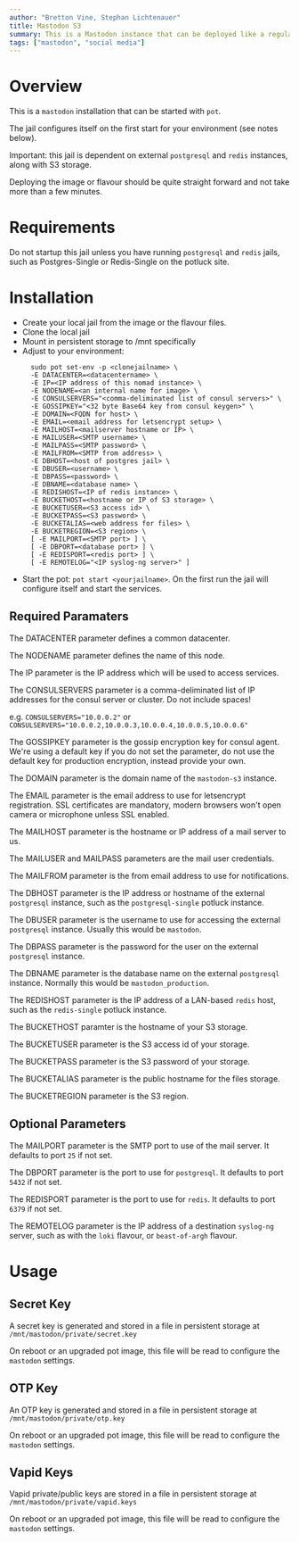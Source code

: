 ```yaml
---
author: "Bretton Vine, Stephan Lichtenauer"
title: Mastodon S3
summary: This is a Mastodon instance that can be deployed like a regular pot jail.
tags: ["mastodon", "social media"]
---
```


# Overview

This is a ```mastodon``` installation that can be started with ```pot```.

The jail configures itself on the first start for your environment (see notes below).

Important: this jail is dependent on external ```postgresql``` and ```redis``` instances, along with S3 storage.

Deploying the image or flavour should be quite straight forward and not take more than a few minutes.

# Requirements

Do not startup this jail unless you have running ```postgresql``` and ```redis``` jails, such as Postgres-Single or Redis-Single on the potluck site.

# Installation

* Create your local jail from the image or the flavour files.
* Clone the local jail
* Mount in persistent storage to /mnt specifically
* Adjust to your environment:
  ```
    sudo pot set-env -p <clonejailname> \
    -E DATACENTER=<datacentername> \
    -E IP=<IP address of this nomad instance> \
    -E NODENAME=<an internal name for image> \
    -E CONSULSERVERS="<comma-deliminated list of consul servers>" \
    -E GOSSIPKEY="<32 byte Base64 key from consul keygen>" \
    -E DOMAIN=<FQDN for host> \
    -E EMAIL=<email address for letsencrypt setup> \
    -E MAILHOST=<mailserver hostname or IP> \
    -E MAILUSER=<SMTP username> \
    -E MAILPASS=<SMTP password> \
    -E MAILFROM=<SMTP from address> \
    -E DBHOST=<host of postgres jail> \
    -E DBUSER=<username> \
    -E DBPASS=<password> \
    -E DBNAME=<database name> \
    -E REDISHOST=<IP of redis instance> \
    -E BUCKETHOST=<hostname or IP of S3 storage> \
    -E BUCKETUSER=<S3 access id> \
    -E BUCKETPASS=<S3 password> \
    -E BUCKETALIAS=<web address for files> \
    -E BUCKETREGION=<S3 region> \
    [ -E MAILPORT=<SMTP port> ] \
    [ -E DBPORT=<database port> ] \
    [ -E REDISPORT=<redis port> ] \
    [ -E REMOTELOG="<IP syslog-ng server>" ]
  ```
* Start the pot: ```pot start <yourjailname>```. On the first run the jail will configure itself and start the services.

## Required Paramaters
The DATACENTER parameter defines a common datacenter.

The NODENAME parameter defines the name of this node.

The IP parameter is the IP address which will be used to access services.

The CONSULSERVERS parameter is a comma-deliminated list of IP addresses for the consul server or cluster. Do not include spaces!

e.g. ```CONSULSERVERS="10.0.0.2"``` or ```CONSULSERVERS="10.0.0.2,10.0.0.3,10.0.0.4,10.0.0.5,10.0.0.6"```

The GOSSIPKEY parameter is the gossip encryption key for consul agent. We're using a default key if you do not set the parameter, do not use the default key for production encryption, instead provide your own.

The DOMAIN parameter is the domain name of the `mastodon-s3` instance.

The EMAIL parameter is the email address to use for letsencrypt registration. SSL certificates are mandatory, modern browsers won't open camera or microphone unless SSL enabled.

The MAILHOST parameter is the hostname or IP address of a mail server to us.

The MAILUSER and MAILPASS parameters are the mail user credentials.

The MAILFROM parameter is the from email address to use for notifications.

The DBHOST parameter is the IP address or hostname of the external `postgresql` instance, such as the `postgresql-single` potluck instance.

The DBUSER parameter is the username to use for accessing the external `postgresql` instance. Usually this would be `mastodon`. 

The DBPASS parameter is the password for the user on the external `postgresql` instance.

The DBNAME parameter is the database name on the external `postgresql` instance. Normally this would be `mastodon_production`.

The REDISHOST parameter is the IP address of a LAN-based `redis` host, such as the `redis-single` potluck instance.

The BUCKETHOST paramter is the hostname of your S3 storage.

The BUCKETUSER parameter is the S3 access id of your storage.

The BUCKETPASS parameter is the S3 password of your storage.

The BUCKETALIAS parameter is the public hostname for the files storage.

The BUCKETREGION parameter is the S3 region.

## Optional Parameters

The MAILPORT parameter is the SMTP port to use of the mail server. It defaults to port `25` if not set.

The DBPORT parameter is the port to use for `postgresql`. It defaults to port `5432` if not set.

The REDISPORT parameter is the port to use for `redis`. It defaults to port `6379` if not set.

The REMOTELOG parameter is the IP address of a destination ```syslog-ng``` server, such as with the ```loki``` flavour, or ```beast-of-argh``` flavour.

# Usage

## Secret Key

A secret key is generated and stored in a file in persistent storage at `/mnt/mastodon/private/secret.key`

On reboot or an upgraded pot image, this file will be read to configure the `mastodon` settings.

## OTP Key

An OTP key is generated and stored in a file in persistent storage at `/mnt/mastodon/private/otp.key`

On reboot or an upgraded pot image, this file will be read to configure the `mastodon` settings.

## Vapid Keys

Vapid private/public keys are stored in a file in persistent storage at `/mnt/mastodon/private/vapid.keys`

On reboot or an upgraded pot image, this file will be read to configure the `mastodon` settings.
